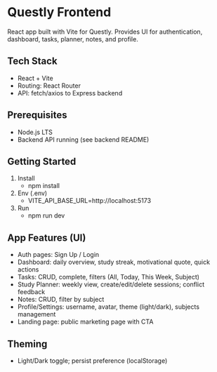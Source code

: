 # Questly Frontend

React app built with Vite for Questly. Provides UI for authentication, dashboard, tasks, planner, notes, and profile.

## Tech Stack
- React + Vite
- Routing: React Router
- API: fetch/axios to Express backend

## Prerequisites
- Node.js LTS
- Backend API running (see backend README)

## Getting Started
1. Install
   - npm install
2. Env (.env)
   - VITE_API_BASE_URL=http://localhost:5173
3. Run
   - npm run dev


## App Features (UI)
- Auth pages: Sign Up / Login
- Dashboard: daily overview, study streak, motivational quote, quick actions
- Tasks: CRUD, complete, filters (All, Today, This Week, Subject)
- Study Planner: weekly view, create/edit/delete sessions; conflict feedback
- Notes: CRUD, filter by subject
- Profile/Settings: username, avatar, theme (light/dark), subjects management
- Landing page: public marketing page with CTA

## Theming
- Light/Dark toggle; persist preference (localStorage)

